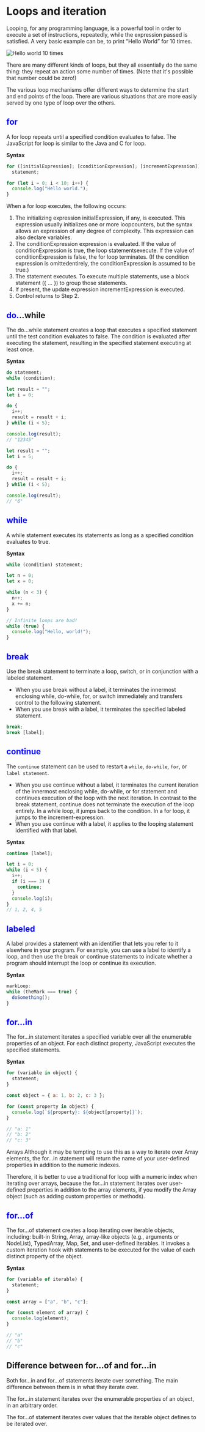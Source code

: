 # Loops and iteration

Looping, for any programming language, is a powerful tool in order to execute a set of instructions, repeatedly, while the expression passed is satisfied. A very basic example can be, to print “Hello World” for 10 times.

![Hello world 10 times](https://github.com/CGiustiniani/FrontendLearning/blob/feature/js-loops/bootcamp/javascript/js-fundamentals/loops/bs-hello-world.png)

There are many different kinds of loops, but they all essentially do the same thing: they repeat an action some number of times. (Note that it's possible that number could be zero!)

The various loop mechanisms offer different ways to determine the start and end points of the loop. There are various situations that are more easily served by one type of loop over the others.

## <span style="color: blue">for</span>

A for loop repeats until a specified condition evaluates to false. The JavaScript for loop is similar to the Java and C for loop.

**Syntax**

```js
for ([initialExpression]; [conditionExpression]; [incrementExpression])
  statement;
```

```js
for (let i = 0; i < 10; i++) {
  console.log("Hello world.");
}
```

When a for loop executes, the following occurs:

1. The initializing expression initialExpression, if any, is executed. This expression usually initializes one or more loopcounters, but the syntax allows an expression of any degree of complexity. This expression can also declare variables.
2. The conditionExpression expression is evaluated. If the value of conditionExpression is true, the loop statementsexecute. If the value of conditionExpression is false, the for loop terminates. (If the condition expression is omittedentirely, the conditionExpression is assumed to be true.)
3. The statement executes. To execute multiple statements, use a block statement ({ ... }) to group those statements.
4. If present, the update expression incrementExpression is executed.
5. Control returns to Step 2.

## <span style="color: blue">do.</span>..while

The do...while statement creates a loop that executes a specified statement until the test condition evaluates to false. The condition is evaluated after executing the statement, resulting in the specified statement executing at least once.

**Syntax**

```js
do statement;
while (condition);
```

```js
let result = "";
let i = 0;

do {
  i++;
  result = result + i;
} while (i < 5);

console.log(result);
// "12345"
```

```js
let result = "";
let i = 5;

do {
  i++;
  result = result + i;
} while (i < 5);

console.log(result);
// "6"
```

## <span style="color: blue">while<span>

A while statement executes its statements as long as a specified condition evaluates to true.

**Syntax**

```js
while (condition) statement;
```

```js
let n = 0;
let x = 0;

while (n < 3) {
  n++;
  x += n;
}
```

```js
// Infinite loops are bad!
while (true) {
  console.log("Hello, world!");
}
```

## <span style="color: blue">break</span>

Use the break statement to terminate a loop, switch, or in conjunction with a labeled statement.

- When you use break without a label, it terminates the innermost enclosing while, do-while, for, or switch immediately and transfers control to the following statement.
- When you use break with a label, it terminates the specified labeled statement.

```js
break;
break [label];
```

## <span style="color: blue">continue</span>

The `continue` statement can be used to restart a `while`, `do-while`, `for`, or `label statement`.

- When you use continue without a label, it terminates the current iteration of the innermost enclosing while, do-while, or for statement and continues execution of the loop with the next iteration. In contrast to the break statement, continue does not terminate the execution of the loop entirely. In a while loop, it jumps back to the condition. In a for loop, it jumps to the increment-expression.
- When you use continue with a label, it applies to the looping statement identified with that label.

**Syntax**

```js
continue [label];
```

```js
let i = 0;
while (i < 5) {
  i++;
  if (i === 3) {
    continue;
  }
  console.log(i);
}
// 1, 2, 4, 5
```

## <span style="color: blue">labeled</span>

A label provides a statement with an identifier that lets you refer to it elsewhere in your program. For example, you can use a label to identify a loop, and then use the break or continue statements to indicate whether a program should interrupt the loop or continue its execution.

**Syntax**

```js
markLoop: 
while (theMark === true) {
  doSomething();
}
```

## <span style="color: blue">for...in</span>

The for...in statement iterates a specified variable over all the enumerable properties of an object. For each distinct property, JavaScript executes the specified statements.

**Syntax**

```js
for (variable in object) {
  statement;
}
```

```js
const object = { a: 1, b: 2, c: 3 };

for (const property in object) {
  console.log(`${property}: ${object[property]}`);
}

// "a: 1"
// "b: 2"
// "c: 3"
```

Arrays Although it may be tempting to use this as a way to iterate over Array elements, the for...in statement will return the name of your user-defined properties in addition to the numeric indexes.

Therefore, it is better to use a traditional for loop with a numeric index when iterating over arrays, because the for...in statement iterates over user-defined properties in addition to the array elements, if you modify the Array object (such as adding custom properties or methods).

## <span style="color: blue">for...of</span>

The for...of statement creates a loop iterating over iterable objects, including: built-in String, Array, array-like objects (e.g., arguments or NodeList), TypedArray, Map, Set, and user-defined iterables. It invokes a custom iteration hook with statements to be executed for the value of each distinct property of the object.

**Syntax**

```js
for (variable of iterable) {
  statement;
}
```

```js
const array = ["a", "b", "c"];

for (const element of array) {
  console.log(element);
}

// "a"
// "b"
// "c"
```

## Difference between for...of and for...in

Both for...in and for...of statements iterate over something. The main difference between them is in what they iterate over.

The for...in statement iterates over the enumerable properties of an object, in an arbitrary order.

The for...of statement iterates over values that the iterable object defines to be iterated over.
